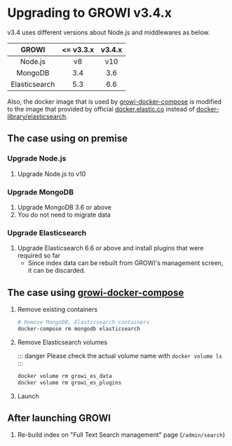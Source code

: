 # Upgrading to GROWI v3.4.x

v3.4 uses different versions about Node.js and middlewares as below.

| GROWI | <= v3.3.x | v3.4.x |
| :---: | :---: | :---: |
| Node.js | v8 | v10 |
| MongoDB | 3.4 | 3.6 |
| Elasticsearch | 5.3 | 6.6 |

Also, the docker image that is used by [growi-docker-compose](https://github.com/weseek/growi-docker-compose) is modified to the image that provided by official [docker.elastic.co](https://www.docker.elastic.co/) instead of [docker-library/elasticsearch](https://github.com/docker-library/elasticsearch/blob/6854914f0b890840c75b6db9eeaefbc26177df9c/5/Dockerfile).


## The case using on premise

### Upgrade Node.js

1. Upgrade Node.js to v10

### Upgrade MongoDB

1. Upgrade MongoDB 3.6 or above
1. You do not need to migrate data

### Upgrade Elasticsearch

1. Upgrade Elasticsearch 6.6 or above and install plugins that were required so far
    - Since index data can be rebuilt from GROWI's management screen, it can be discarded.

## The case using [growi-docker-compose](https://github.com/weseek/growi-docker-compose)

1. Remove existing containers

    ```bash
    # Remove MongoDB, Elasticsearch containers
    docker-compose rm mongodb elasticsearch
    ```

1. Remove Elasticsearch volumes

    ::: danger
    Please check the actual volume name with `docker volume ls`
    :::

    ```bash
    docker volume rm growi_es_data
    docker volume rm growi_es_plugins
    ```

1. Launch

## After launching GROWI

1. Re-build index on "Full Text Search management" page (`/admin/search`)